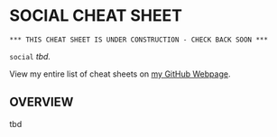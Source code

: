 # SOCIAL CHEAT SHEET

```
*** THIS CHEAT SHEET IS UNDER CONSTRUCTION - CHECK BACK SOON ***
```

`social` _tbd._

View my entire list of cheat sheets on
[my GitHub Webpage](https://jeffdecola.github.io/my-cheat-sheets/).

## OVERVIEW

tbd
